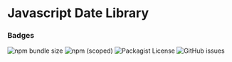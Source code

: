 # Javascript Date Library

### Badges
![npm bundle size](https://img.shields.io/bundlephobia/min/@furgot100/dates-lib)
![npm (scoped)](https://img.shields.io/npm/v/@furgot100/dates-lib)
![Packagist License](https://img.shields.io/packagist/l/furgot100/Dates-Lib)
![GitHub issues](https://img.shields.io/github/issues/furgot100/Dates-Lib)
